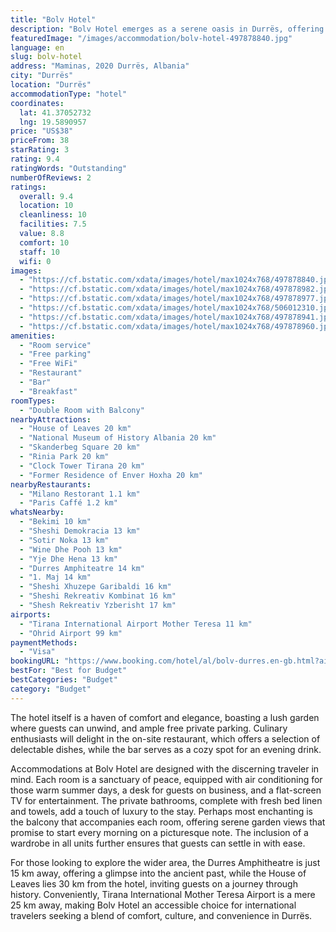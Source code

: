 ```yaml
---
title: "Bolv Hotel"
description: "Bolv Hotel emerges as a serene oasis in Durrës, offering a tranquil retreat just a stone's throw away from the bustling heart of the city."
featuredImage: "/images/accommodation/bolv-hotel-497878840.jpg"
language: en
slug: bolv-hotel
address: "Maminas, 2020 Durrës, Albania"
city: "Durrës"
location: "Durrës"
accommodationType: "hotel"
coordinates:
  lat: 41.37052732
  lng: 19.5890957
price: "US$38"
priceFrom: 38
starRating: 3
rating: 9.4
ratingWords: "Outstanding"
numberOfReviews: 2
ratings:
  overall: 9.4
  location: 10
  cleanliness: 10
  facilities: 7.5
  value: 8.8
  comfort: 10
  staff: 10
  wifi: 0
images:
  - "https://cf.bstatic.com/xdata/images/hotel/max1024x768/497878840.jpg?k=9f4b12097a9c192564d2e06edaca4e8895e30d8650825f6f3963b0735ef13537&o=&hp=1"
  - "https://cf.bstatic.com/xdata/images/hotel/max1024x768/497878982.jpg?k=22556b84f4e0531938247b8f6afd5d76892831ca6106ca08668bfd17d46fa20b&o=&hp=1"
  - "https://cf.bstatic.com/xdata/images/hotel/max1024x768/497878977.jpg?k=a9c7597ea7a137309a490956a6ceccd8c9a60f5f2127cb14d9c1890bcc6fcefb&o=&hp=1"
  - "https://cf.bstatic.com/xdata/images/hotel/max1024x768/506012310.jpg?k=ddc976e78c698a829f3323e46bd6c2d4578362cf2d00cc2a49375b76999bc7ba&o=&hp=1"
  - "https://cf.bstatic.com/xdata/images/hotel/max1024x768/497878941.jpg?k=d504ceb2000854391e0154e7e4787096d55f1d5c5db4f49e1558773fd5d1f2a3&o=&hp=1"
  - "https://cf.bstatic.com/xdata/images/hotel/max1024x768/497878960.jpg?k=a2fe7d2b134739912a95d1429f8b00f00956d6ebd70982365ca0d69c568a458c&o=&hp=1"
amenities:
  - "Room service"
  - "Free parking"
  - "Free WiFi"
  - "Restaurant"
  - "Bar"
  - "Breakfast"
roomTypes:
  - "Double Room with Balcony"
nearbyAttractions:
  - "House of Leaves 20 km"
  - "National Museum of History Albania 20 km"
  - "Skanderbeg Square 20 km"
  - "Rinia Park 20 km"
  - "Clock Tower Tirana 20 km"
  - "Former Residence of Enver Hoxha 20 km"
nearbyRestaurants:
  - "Milano Restorant 1.1 km"
  - "Paris Caffé 1.2 km"
whatsNearby:
  - "Bekimi 10 km"
  - "Sheshi Demokracia 13 km"
  - "Sotir Noka 13 km"
  - "Wine Dhe Pooh 13 km"
  - "Yje Dhe Hena 13 km"
  - "Durres Amphiteatre 14 km"
  - "1. Maj 14 km"
  - "Sheshi Xhuzepe Garibaldi 16 km"
  - "Sheshi Rekreativ Kombinat 16 km"
  - "Shesh Rekreativ Yzberisht 17 km"
airports:
  - "Tirana International Airport Mother Teresa 11 km"
  - "Ohrid Airport 99 km"
paymentMethods:
  - "Visa"
bookingURL: "https://www.booking.com/hotel/al/bolv-durres.en-gb.html?aid=8035640"
bestFor: "Best for Budget"
bestCategories: "Budget"
category: "Budget"
---
```


The hotel itself is a haven of comfort and elegance, boasting a lush garden where guests can unwind, and ample free private parking. Culinary enthusiasts will delight in the on-site restaurant, which offers a selection of delectable dishes, while the bar serves as a cozy spot for an evening drink.

Accommodations at Bolv Hotel are designed with the discerning traveler in mind. Each room is a sanctuary of peace, equipped with air conditioning for those warm summer days, a desk for guests on business, and a flat-screen TV for entertainment. The private bathrooms, complete with fresh bed linen and towels, add a touch of luxury to the stay. Perhaps most enchanting is the balcony that accompanies each room, offering serene garden views that promise to start every morning on a picturesque note. The inclusion of a wardrobe in all units further ensures that guests can settle in with ease.

For those looking to explore the wider area, the Durres Amphitheatre is just 15 km away, offering a glimpse into the ancient past, while the House of Leaves lies 30 km from the hotel, inviting guests on a journey through history. Conveniently, Tirana International Mother Teresa Airport is a mere 25 km away, making Bolv Hotel an accessible choice for international travelers seeking a blend of comfort, culture, and convenience in Durrës.